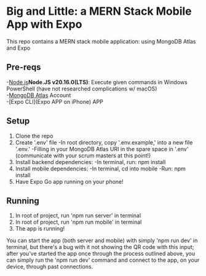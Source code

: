 # Big and Little: a MERN Stack Mobile App with Expo

This repo contains a MERN stack mobile application: using MongoDB Atlas and Expo

## Pre-reqs
-[Node.js](https://nodejs.org/en/download/package-manager)**Node.JS v20.16.0(LTS)**: Execute given commands in Windows PowerShell (have not researched complications w/ macOS)  
-[MongoDB Atlas](https://www.mongodb.com/products/platform/atlas-database) Account  
-[Expo CLI](Expo APP on iPhone) APP  

## Setup
1. Clone the repo
2. Create '.env' file
    -In root directory, copy '.env.example,' into a new file '.env.'
    -Filling in your MongoDB Atlas URI in the spare space in '.env' (communicate with your scrum masters at this point!)
2. Install backend dependencies:
    -In terminal, run: npm install
3. Install mobile dependencies:
    -In terminal, cd into mobile
    -Run: npm install
4. Have Expo Go app running on your phone!

## Running
1. In root of project, run 'npm run server' in terminal
2. In root of project, run 'npm run mobile' in terminal
3. The app is running!

You can start the app (both server and mobile) with simply 'npm run dev' in terminal, but there's a bug with it not showing the QR code with this input; after you've started the app once through the process outlined above, you can simply run the 'npm run dev' command and connect to the app, on your device, through past connections.
